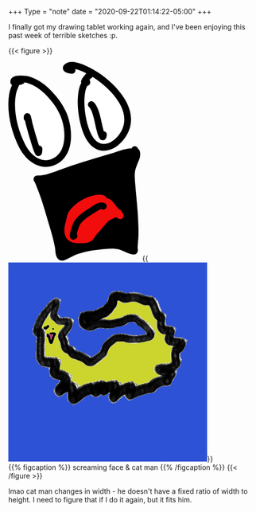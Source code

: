 +++
Type = "note"
date = "2020-09-22T01:14:22-05:00"
+++

I finally got my drawing tablet working again, and I've been enjoying this past week of terrible sketches :p.

{{< figure >}}

<div class="flex flex-wrap sm:flex-no-wrap space-y-4 sm:space-y-0 sm:space-x-4">
<svg class="w-full sm:w-1/2 drop-shadow-white p-1" alt="screaming face" height="400" viewBox="0 0 316 476" xmlns="http://www.w3.org/2000/svg" fill-rule="evenodd" clip-rule="evenodd" stroke-linejoin="round" stroke-miterlimit="2">
<path d="M22.354 41.9C18.553 54.39 11.799 65.237 9.778 78.41c-6.271 40.885 4.689 85.005 22.812 121.623 13.226 26.723 40.621 51.526 72.744 40.132 47.276-16.768 41.793-85.575 23.767-121.049-4.776-9.399-10.245-18.405-16.73-26.724C95.152 70.305 73.488 49.62 45.74 42.253c-4.216-1.12-33.434-4.888-32.919 5.484.168 3.377 16.589-1.377 18.887-2.22" fill="#fff"/>
<path d="M8.783 55.217c-2.689-1.698-3.819-4.422-3.952-7.084-.335-6.743 3.901-11.872 11.962-14.082 10.026-2.748 27.59-.436 31 .47 29.442 7.816 52.616 29.516 70.887 52.953 6.801 8.723 12.545 18.162 17.553 28.018 11.56 22.75 18.207 58.336 10.83 87.028-5.264 20.472-17.422 37.512-39.054 45.185-36.205 12.842-67.683-14.005-82.589-44.124C6.592 165.54-4.644 119.673 1.871 77.197c1.205-7.857 4.007-14.924 6.912-21.98zm30.019-6.005a7.973 7.973 0 01-4.341 3.817c-1.057.387-4.595 1.398-8.586 2.288-3.291 7.867-6.846 15.548-8.189 24.306-6.027 39.293 4.656 81.67 22.074 116.861 11.548 23.334 34.851 46.09 62.9 36.141 16.189-5.742 24.968-18.768 28.907-34.089 6.426-24.995.473-55.977-9.598-75.796-4.544-8.942-9.737-17.515-15.907-25.429-16.168-20.738-36.321-40.41-62.375-47.326-.787-.209-2.571-.51-4.885-.773z"/>
<path d="M188.078 49.048c0-5.2-3.909.68-5.117 2.646-3.28 5.345-5.212 11.196-6.436 17.316-3.029 15.148-2.893 31.45-1.315 46.745 3.348 32.458 18.061 100.805 65.528 86.572 5.618-1.685 11.118-4.877 15.799-8.346 6.494-4.813 12.039-10.877 16.61-17.51 38.66-56.089-19.749-116.674-64.685-145.868-12.182-7.914-51.3-30.36-66.8-19.855-9.829 6.662 7.071 9.674 10.942 9.532" fill="#fff"/>
<path d="M159.863 16.915a8.003 8.003 0 01-6.965 11.359c-3.273.121-13.097-1.578-17.487-4.809-3.781-2.782-5.211-6.456-4.681-10.258.348-2.494 1.749-5.9 6.443-9.08 6.15-4.17 15.043-5.047 25.01-3.066 18.596 3.696 41.619 16.976 50.637 22.834 23.378 15.187 50.195 38.608 66.204 65.46 16.987 28.49 22.05 60.695.71 91.657-5.068 7.353-11.233 14.06-18.433 19.396-5.403 4.005-11.78 7.637-18.266 9.582-22.834 6.847-39.427-2.02-51.302-17.836-15.653-20.846-22.358-54.997-24.481-75.579-1.658-16.077-1.755-33.21 1.428-49.134 1.41-7.05 3.684-13.774 7.463-19.932.733-1.194 2.23-3.432 3.627-4.928 1.354-1.449 2.809-2.41 3.961-2.9 3.881-1.654 7.157-.764 9.732 1.948 1.045 1.101 2.615 3.235 2.615 7.42a8.002 8.002 0 01-6.941 7.927c-2.39 4.232-3.813 8.83-4.767 13.602-2.874 14.373-2.7 29.843-1.203 44.356 1.595 15.46 5.811 39.49 15.366 57.937 8.197 15.825 20.511 27.61 39.907 21.793 4.751-1.425 9.375-4.176 13.333-7.11 5.788-4.29 10.713-9.71 14.787-15.623 17.32-25.129 12.509-51.259-1.278-74.383-14.764-24.762-39.62-46.23-61.179-60.236-6.954-4.518-23.119-14.045-38.136-18.76a68.522 68.522 0 00-6.104-1.637z"/>
<path d="M194.961 31.663c1.834-1.53-3.648 2.31-4.413 3.265-3.75 4.69-6.52 7.29-8.381 12.266" fill="#fff"/>
<path d="M196.443 40.36c-2.949 3.62-5.296 5.658-6.783 9.636-1.546 4.135-6.16 6.237-10.295 4.691a8.003 8.003 0 01-4.691-10.295c2.175-5.819 5.241-8.976 9.626-14.46.984-1.23 6.788-5.478 7.574-5.847 2.549-1.2 4.451-.75 5.191-.587 2.302.512 3.803 1.764 4.828 3.233.971 1.391 1.652 3.168 1.39 5.482-.037.332.038 2.894-3.197 5.593a7.939 7.939 0 01-1.621 1.05l-2.022 1.504zm-7.231-14.26l-.11.12.129-.14-.019.02zm.293-.288l-.224.22.241-.236-.017.016zM292.649 214.684c-14.435.94-28.984 7.518-42.71 11.734-22.775 6.996-45.734 13.385-68.479 20.475-19.036 5.934-37.827 12.432-56.564 19.236-9.941 3.61-18.151 6.742-28.24 9.62-3.554 1.013-7.142 1.926-10.767 2.648a79.336 79.336 0 01-8.735 1.236c-2.228.191-4.472.07-6.708.087-4.058.032-1.179 1.911.619 5.648 1.545 3.211 2.768 6.372 4.059 9.708 1.958 5.052 3.923 10.102 5.824 15.176a729.336 729.336 0 017.414 20.916c4.364 13.038 8.113 26.236 11.912 39.445 6.942 24.131 15.301 48.34 19.503 73.155 1.112 6.572-.156 20.272 7.765 23.473 3.22 1.302 25.599-11.259 28.856-12.618 18.859-7.87 39.95-11.704 60.182-13.767 16.563-1.688 35.81-4.412 52.264.41 8.781 2.571 16.594 7.39 25.216 10.267 1.142.381 6.389 1.841 7.59.62 1.423-1.449-.182-8.123 0-10.593.678-9.227 1.758-18.343 1.942-27.62.805-40.636-4.409-80.356-7.678-120.807-2.704-33.458-1.626-34.645 10.148-63.097 1.636-3.95 2.858-10.549.933-14.693-.696-1.498-4.376-4.273-4.376-5.512 0-.777.795 1.361.973 2.117.357 1.516-.055 2.561-.619 3.972"/>
<path d="M295.03 207.047c.65-2.04 1.929-3.058 2.564-3.576 1.63-1.33 3.462-1.895 5.462-1.798 1.357.065 3.065.445 4.762 1.855a8.302 8.302 0 011.681 1.907c.185.287.439.808.702 1.416 1.169 1.308 3.544 4.033 4.049 5.122 2.764 5.95 1.552 15.45-.796 21.123-11.083 26.782-12.111 27.897-9.566 59.393 3.291 40.718 8.513 80.704 7.702 121.61-.186 9.42-1.273 18.677-1.962 28.047-.152 2.068.825 6.955.486 9.601-.353 2.76-1.517 4.75-2.759 6.013-1.279 1.301-3.237 2.457-5.892 2.776-3.063.368-8.533-.946-9.936-1.415-8.528-2.846-16.247-7.634-24.932-10.179-15.49-4.539-33.611-1.717-49.204-.127-19.465 1.984-39.768 5.62-57.912 13.191-2.652 1.106-17.777 9.473-25.393 12.112-4.487 1.555-7.996 1.165-9.542.541-5.478-2.214-8.875-6.972-10.549-13.044-1.527-5.536-1.405-12.368-2.106-16.512-4.152-24.52-12.443-48.433-19.303-72.278-3.768-13.1-7.483-26.188-11.81-39.118a719.905 719.905 0 00-7.32-20.649c-1.89-5.046-3.845-10.068-5.791-15.093-1.215-3.135-2.356-6.11-3.809-9.128-1.249-2.595-2.744-4.565-3.088-5.717-.789-2.65-.34-4.857.646-6.679.91-1.68 2.992-4.673 8.969-4.72 2.029-.016 4.066.114 6.088-.059a71.645 71.645 0 007.855-1.11c3.413-.68 6.79-1.542 10.136-2.497 9.898-2.823 17.95-5.904 27.703-9.446 18.854-6.846 37.76-13.383 56.914-19.354 22.756-7.093 45.725-13.485 68.511-20.484 14.301-4.393 29.501-11.09 44.54-12.07a7.92 7.92 0 012.9.346zm2.057 14.291a7.924 7.924 0 01-3.918 1.33c-13.831.9-27.729 7.358-40.881 11.398-22.764 6.992-45.713 13.377-68.447 20.464-18.919 5.898-37.593 12.356-56.214 19.12-10.129 3.677-18.497 6.86-28.777 9.792-3.762 1.073-7.561 2.037-11.399 2.801a85.865 85.865 0 01-6.792 1.072 256.6 256.6 0 011.925 4.871c1.968 5.081 3.945 10.158 5.856 15.261a739.838 739.838 0 017.509 21.182c4.399 13.147 8.182 26.453 12.014 39.773 7.024 24.417 15.45 48.921 19.701 74.03.555 3.276.513 8.328 1.323 12.96.181 1.036.404 2.047.747 2.962 5.754-2.748 21.334-10.176 23.583-11.114 19.574-8.169 41.452-12.202 62.452-14.343 17.533-1.787 37.906-4.413 55.325.69 7.881 2.31 14.999 6.391 22.599 9.31-.041-.806-.053-1.494-.022-1.923.668-9.085 1.741-18.059 1.922-27.193.8-40.366-4.406-79.82-7.653-120.003-2.862-35.422-1.735-36.68 10.73-66.8.421-1.017.905-2.332 1.204-3.685a7.967 7.967 0 01-2.787-1.955zM40.099 141.227a7.983 7.983 0 01-3.332-6.493c0-3.566.438-5.59.754-6.48.653-1.84 1.635-2.919 2.419-3.605 2.635-2.309 5.494-2.66 8.522-1.402 1.132.471 3.315 1.7 4.726 4.831 1.644 3.652 4.554 18.66 4.775 19.48 4.219 15.608 8.582 31.185 13.564 46.57.621 1.918 1.232 3.882 1.871 5.85l.05-.002c4.416 0 8 3.585 8 8 0 .15-.018 6.63-.756 9.732-.78 3.283-2.642 5.191-3.91 6.041-2.092 1.403-4.365 1.788-6.808 1.138-1.414-.377-3.999-1.336-5.948-5.157-3.304-6.478-5.5-13.813-7.721-20.673-5.062-15.634-9.5-31.463-13.788-47.324-.11-.407-1.359-5.866-2.418-10.506zM228.517 165.683a8 8 0 017.255 8.476c-1.086 16.958-12.263 14.074-15.704 10.891-1.272-1.177-3.074-3.982-4.5-7.726-2.09-5.487-4.137-13.5-4.615-15.359-2.091-8.128-4.789-23.817-9.022-37.03-2.302-7.188-4.727-13.7-8.344-16.673-3.411-2.803-3.904-7.849-1.101-11.26 2.803-3.41 7.849-3.904 11.26-1.1 4.189 3.441 7.974 9.602 10.974 17.231 5.747 14.613 9.206 35.041 11.728 44.846.264 1.027 1.06 4.274 2.069 7.704z"/>
<g fill="#f20d0d">
<path d="M227.876 328.52c0-1.86-5.912-3-8.031-3-9.588 0-17.93 2.503-27.001 5.648-14.753 5.115-33.539 18.724-41.741 32.384-3.449 5.744-3.845 14.442-5.911 20.915-2.862 8.97-5.722 26.137 1.764 33.71 6.194 6.264 13.306 7.324 22.239 7.324 7.072 0 16.692.825 23.029-2.736 7.139-4.012 8.048-10.136 13.414-15.797 9.537-10.063 17.988-21.515 27.711-31.238 4.97-4.97 30.783-19.276 34.857-7.94"/>
<path d="M261.201 371.653c-1.29.13-4.478.51-6.569 1.231a51.027 51.027 0 00-4.688 1.903c-4.865 2.244-9.308 4.97-10.938 6.6-9.674 9.673-18.073 21.073-27.562 31.085-2.314 2.441-3.607 5.025-5.151 7.39-2.448 3.745-5.27 7.135-10.149 9.877-7.435 4.178-18.652 3.762-26.949 3.762-11.28 0-20.108-1.79-27.928-9.7-4.236-4.284-6.482-10.605-6.971-17.622-.592-8.49 1.315-18.004 3.275-24.144 2.24-7.019 2.933-16.373 6.673-22.602 9.05-15.07 29.702-30.18 45.979-35.823 9.944-3.449 19.111-6.09 29.622-6.09 2.852 0 9.685 1.593 12.345 3.685 2.687 2.114 3.686 4.786 3.686 7.314 0 4.416-3.585 8-8 8a7.974 7.974 0 01-5.888-2.588c-.739-.184-1.744-.41-2.143-.41-8.665 0-16.183 2.363-24.381 5.206-13.229 4.586-30.147 16.694-37.502 28.943-1.303 2.17-1.913 4.936-2.509 7.733-.845 3.968-1.532 8.027-2.639 11.497-1.476 4.623-3.002 11.774-2.557 18.166.203 2.91.632 5.71 2.388 7.486 4.569 4.622 9.959 4.95 16.55 4.95 3.395 0 7.403.21 11.323-.02 2.813-.165 5.603-.464 7.787-1.692 2.905-1.632 4.136-3.923 5.564-6.21 1.669-2.67 3.411-5.423 5.962-8.115 9.586-10.115 18.088-21.619 27.861-31.392 4.15-4.15 20.493-13.736 31.586-14.489 8.065-.547 13.983 2.618 16.456 9.5a8.004 8.004 0 01-4.822 10.234c-3.749 1.347-7.849-.28-9.711-3.665z"/>
<path d="M267.412 367.258c-4.137-.682-.603-4.977-3.884-6.618-10.22-5.11-14.89-19.014-24.356-25.325-4.877-3.25-12.287-3.177-18.001-3.177-2.745 0-5.3-1.414-7.59-1.414-.171 0-.427-.433-.441-.263-.083.997 0 2 0 3"/>
<path d="M217.974 339.832a7.954 7.954 0 01-4.834 1.628c-4.415 0-8-3.584-8-8 0-1.219-.073-2.444.027-3.659.238-2.875 1.6-4.39 2.633-5.32a7.846 7.846 0 014.095-1.958c1.171-.188 7.061 2.346 7.061 2.346s-3.923-2.145-5.375-2.145c1.583 0 3.252.31 4.973.78.837.227 1.695.634 2.617.634 7.155 0 16.331.45 22.438 4.521 5.468 3.644 9.698 9.346 13.889 15.011 2.856 3.86 5.585 7.803 9.607 9.815 3.006 1.502 4.572 4.985 5.344 7.56a7.993 7.993 0 012.856 7.513 8.003 8.003 0 01-9.194 6.593c-2.811-.463-4.573-1.609-5.826-2.818-1.265-1.22-2.118-3.83-2.614-5.825-5.106-3.223-9.19-8.125-13.035-13.322-3.066-4.144-5.902-8.548-9.902-11.215-3.651-2.434-9.285-1.833-13.563-1.833a17.89 17.89 0 01-3.197-.306z"/>
</g>
<path d="M163.783 411.165a8 8 0 01-.971 10.84c-4.96 4.466-9.145 3.077-11.233 1.91-1.939-1.086-4.045-3.172-4.518-7.043-.263-2.156.298-6.452 1.651-11.385 2.528-9.214 7.33-21.369 7.819-22.222 9.769-17.04 28.601-27.862 44.597-38.174 4.3-2.773 9.425-6.228 14.716-7.856 4.836-1.487 9.809-1.624 14.711.384a8.005 8.005 0 014.371 10.436 8.004 8.004 0 01-10.436 4.37c-1.836-.752-3.676-.092-5.456.661-3.338 1.413-6.476 3.673-9.237 5.453-13.856 8.932-30.651 17.713-39.219 32.4-.274.715-4.526 11.818-6.436 18.78-.125.458-.247.95-.359 1.446z"/>
</svg>
{{<img src="cat-man.png" alt="cat man" class="w-full sm:w-1/2">}}
</div>
{{% figcaption %}}
screaming face & cat man
{{% /figcaption %}}
{{< /figure >}}

lmao cat man changes in width - he doesn't have a fixed ratio of width to height. I need to figure that if I do it again, but it fits him.
